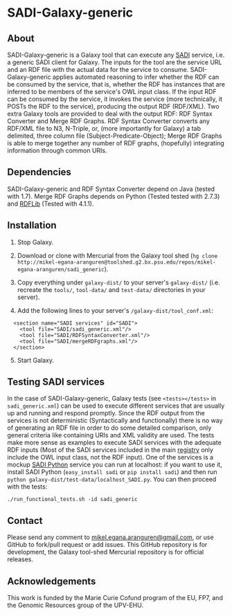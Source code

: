 SADI-Galaxy-generic
===================

About
-----

SADI-Galaxy-generic is a Galaxy tool that can execute any [SADI](http://sadiframework.org/) service, i.e. a generic SADI client for Galaxy. The inputs for the tool are the service URL and an RDF file with the actual data for the service to consume. SADI-Galaxy-generic applies automated reasoning to infer whether the RDF can be consumed by the service, that is, whether the RDF has instances that are inferred to be members of the service's OWL input class. If the input RDF can be consumed by the service, it invokes the service (more technically, it POSTs the RDF to the service), producing the output RDF (RDF/XML). Two extra Galaxy tools are provided to deal with the output RDF: RDF Syntax Converter and Merge RDF Graphs. RDF Syntax Converter converts any RDF/XML file to N3, N-Triple, or, (more importantly for Galaxy) a tab delimited, three column file (Subject-Predicate-Object); Merge RDF Graphs is able to merge together any number of RDF graphs, (hopefully) integrating information through common URIs.

Dependencies
------------

SADI-Galaxy-generic and RDF Syntax Converter depend on Java (tested with 1.7). Merge RDF Graphs depends on Python (Tested tested with 2.7.3) and [RDFLib](http://github.com/RDFLib/rdflib) (Tested with 4.1.1).

Installation
------------

1. Stop Galaxy.

2. Download or clone with Mercurial from the Galaxy tool shed (`hg clone http://mikel-egana-aranguren@toolshed.g2.bx.psu.edu/repos/mikel-egana-aranguren/sadi_generic`).

3. Copy everything under `galaxy-dist/` to your server's `galaxy-dist/` (i.e. recreate the `tools/`, `tool-data/` and `test-data/` directories in your server).

4. Add the following lines to your server's `/galaxy-dist/tool_conf.xml`:

```
  <section name="SADI services" id="SADI">
    <tool file="SADI/sadi_generic.xml"/>
    <tool file="SADI/RDFSyntaxConverter.xml"/>
    <tool file="SADI/mergeRDFgraphs.xml"/>
  </section>
```
  
5. Start Galaxy.

Testing SADI services
---------------------

In the case of SADI-Galaxy-generic, Galaxy tests (see `<tests></tests>` in `sadi_generic.xml`) can be used to execute different services that are usually up and running and respond promptly. Since the RDF output from the services is not deterministic (Syntactically and functionally) there is no way of generating an RDF file in order to do some detailed comparison, only general criteria like containing URIs and XML validity are used. The tests make more sense as examples to execute SADI services with the adequate RDF inputs (Most of the SADI services included in the main [registry](http://sadiframework.org/registry) only include the OWL input class, not the RDF input). One of the services is a mockup [SADI Python](http://code.google.com/p/sadi/wiki/BuildingServicesInPython) service you can run at localhost: if you want to use it, install SADI Python (`easy_install sadi` or `pip install sadi`) and then run `python galaxy-dist/test-data/localhost_SADI.py`. You can then proceed with the tests: 

`./run_functional_tests.sh -id sadi_generic`

Contact
-------

Please send any comment to mikel.egana.aranguren@gmail.com, or use GitHub to fork/pull request or add issues. This GitHub repository is for development, the Galaxy tool-shed Mercurial repository is for official releases.

Acknowledgements
----------------

This work is funded by the Marie Curie Cofund program of the EU, FP7, and the Genomic Resources group of the UPV-EHU.

 